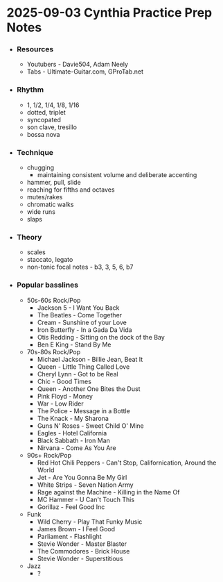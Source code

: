 # 2025-09-03 Cynthia Practice Prep Notes
- ### Resources
	- Youtubers - Davie504, Adam Neely
	- Tabs - Ultimate-Guitar.com, GProTab.net
- ### Rhythm
	- 1, 1/2, 1/4, 1/8, 1/16
	- dotted, triplet
	- syncopated
	- son clave, tresillo
	- bossa nova
- ### Technique
	- chugging
		- maintaining consistent volume and deliberate accenting
	- hammer, pull, slide
	- reaching for fifths and octaves
	- mutes/rakes
	- chromatic walks
	- wide runs
	- slaps
- ### Theory
	- scales
	- staccato, legato
	- non-tonic focal notes - b3, 3, 5, 6, b7
- ### Popular basslines
	- 50s-60s Rock/Pop
		- Jackson 5 - I Want You Back
		- The Beatles - Come Together
		- Cream - Sunshine of your Love
		- Iron Butterfly - In a Gada Da Vida
		- Otis Redding - Sitting on the dock of the Bay
		- Ben E King - Stand By Me
	- 70s-80s Rock/Pop
		- Michael Jackson - Billie Jean, Beat It
		- Queen - Little Thing Called Love
		- Cheryl Lynn - Got to be Real
		- Chic - Good Times
		- Queen - Another One Bites the Dust
		- Pink Floyd - Money
		- War - Low Rider
		- The Police - Message in a Bottle
		- The Knack - My Sharona
		- Guns N' Roses - Sweet Child O' Mine
		- Eagles - Hotel California
		- Black Sabbath - Iron Man
		- Nirvana - Come As You Are
	- 90s+ Rock/Pop
		- Red Hot Chili Peppers - Can't Stop, Californication, Around the World
		- Jet - Are You Gonna Be My Girl
		- White Strips - Seven Nation Army
		- Rage against the Machine - Killing in the Name Of
		- MC Hammer - U Can't Touch This
		- Gorillaz - Feel Good Inc
	- Funk
		- Wild Cherry - Play That Funky Music
		- James Brown - I Feel Good
		- Parliament - Flashlight
		- Stevie Wonder - Master Blaster
		- The Commodores - Brick House
		- Stevie Wonder - Superstitious
	- Jazz
		- ?
